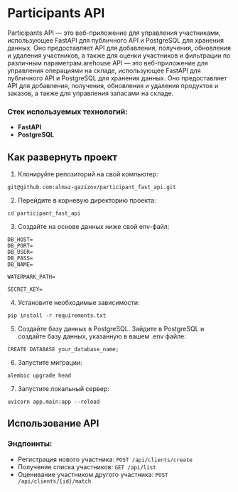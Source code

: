 # Participants API

Participants API — это веб-приложение для управления участниками, использующее FastAPI для публичного API и PostgreSQL для хранения данных. Оно предоставляет API для добавления, получения, обновления и удаления участников, а также для оценки участников и фильтрации по различным параметрам.arehouse API — это веб-приложение для управления операциями на складе, использующее FastAPI для публичного API и PostgreSQL для хранения данных. Оно предоставляет API для добавления, получения, обновления и удаления продуктов и заказов, а также для управления запасами на складе.

### Стек используемых технологий:

- **FastAPI**
- **PostgreSQL**

## Как развернуть проект

1. Клонируйте репозиторий на свой компьютер:
```
git@github.com:almaz-gazizov/participant_fast_api.git
```
2. Перейдите в корневую директорию проекта:
```
cd participant_fast_api
```
3. Создайте на основе данных ниже свой env-файл:
```
DB_HOST=
DB_PORT=
DB_USER=
DB_PASS=
DB_NAME=

WATERMARK_PATH=

SECRET_KEY=
```
4. Установите необходимые зависимости:
```
pip install -r requirements.txt
```
5. Создайте базу данных в PostgreSQL. Зайдите в PostgreSQL и создайте базу данных, указанную в вашем .env файле:
```
CREATE DATABASE your_database_name;
```
6. Запустите миграции:
```
alembic upgrade head
```
7. Запустите локальный сервер:
```
uvicorn app.main:app --reload
```


## Использование API

### Эндпоинты:

- Регистрация нового участника: `POST /api/clients/create`
- Получение списка участников: `GET /api/list`
- Оценивание участником другого участника: `POST /api/clients/{id}/match`
